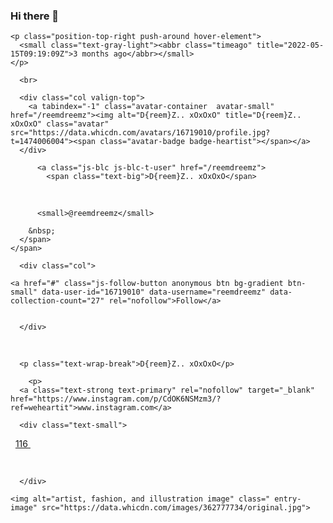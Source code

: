 ### Hi there 👋

<!--
**jange29/jange29** is a ✨ _special_ ✨ repository because its `README.md` (this file) appears on your GitHub profile.

Here are some ideas to get you started:

- 🔭 I’m currently working on ...
- 🌱 I’m currently learning ...
- 👯 I’m looking to collaborate on ...
- 🤔 I’m looking for help with ...
- 💬 Ask me about ...
- 📫 How to reach me: ...
- 😄 Pronouns: ...
- ⚡ Fun fact: ...
-->
<div class="panel panel-large list js-entry-panel">


  <div class="list-item list-item-small hover-parent">

    <p class="position-top-right push-around hover-element">
      <small class="text-gray-light"><abbr class="timeago" title="2022-05-15T09:19:09Z">3 months ago</abbr></small>
    </p>

      <br>
<div class="user-preview grid-flex ">

      <div class="col valign-top">
        <a tabindex="-1" class="avatar-container  avatar-small" href="/reemdreemz"><img alt="D{reem}Z.. xOxOxO" title="D{reem}Z.. xOxOxO" class="avatar" src="https://data.whicdn.com/avatars/16719010/profile.jpg?t=1474006004"><span class="avatar-badge badge-heartist"></span></a>
      </div>

  <div class="col span-12">
    <span class="text-overflow-parent">
      <span class="text-overflow">

          <a class="js-blc js-blc-t-user" href="/reemdreemz">
            <span class="text-big">D{reem}Z.. xOxOxO</span>
</a>        <br>

          <small>@reemdreemz</small>

        &nbsp;
      </span>
    </span>
  </div>

      <div class="col">
        
    <a href="#" class="js-follow-button anonymous btn bg-gradient btn-small" data-user-id="16719010" data-username="reemdreemz" data-collection-count="27" rel="nofollow">Follow</a>
  

      </div>


</div> <!-- user-preview -->
<br>

      <p class="text-wrap-break">D{reem}Z.. xOxOxO</p>

        <p>
      <a class="text-strong text-primary" rel="nofollow" target="_blank" href="https://www.instagram.com/p/CdOK6NSMzm3/?ref=weheartit">www.instagram.com</a>
  </p>


      <div class="text-small">
        
  <a href="/entry/362777734" class="entry js-blc js-blc-t-heart btn-heart  js-heart-button" title="Heart" data-tiny-thumb="https://data.whicdn.com/images/362777734/superthumb.jpg?t=1652606349" data-entry-id="362777734" data-hearter-username="reemdreemz">
    <i class="icon icon-heart icon-primary  icon-medium"></i>
  </a>
 &nbsp;
        
  <a class="text-strong" href="/entry/362777734/hearters">
    <span class="js-heart-count">116</span>
</a> &nbsp;&nbsp;&nbsp;
        
<a class="js-add-to-collection " title="Add to collections" data-entry-id="362777734" style="display:none" href="#">
  <i class="icon icon-collection icon-medium"></i>
    <span class="hide-xs">Collect</span>
</a> &nbsp;&nbsp;&nbsp;
         &nbsp;&nbsp;&nbsp;
          
<a class="js-download-image noskim " title="Download" download="true" data-entry-id="362777734" data-mimetype="image/jpeg" href="https://data.whicdn.com/images/362777734/original.jpg">
  <i class="icon icon-download icon-medium"></i>
</a> &nbsp;&nbsp;&nbsp;
        


<a title="Share" href="/entry/362777734" class="js-share-button " data-message="Had%20to%20share%20this%20%40WeHeartIt" data-user-id="16719010" data-username="reemdreemz" data-item-id="362777734" data-type="entry"><i class="icon icon-share icon-medium"></i></a>

 &nbsp;&nbsp;&nbsp;
        
      </div>
  </div>

    <img alt="artist, fashion, and illustration image" class=" entry-image" src="https://data.whicdn.com/images/362777734/original.jpg">

</div>
